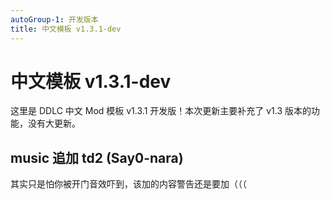 ```yaml
---
autoGroup-1: 开发版本
title: 中文模板 v1.3.1-dev
---
```


# 中文模板 v1.3.1-dev

这里是 DDLC 中文 Mod 模板 v1.3.1 开发版！本次更新主要补充了 v1.3 版本的功能，没有大更新。

## music 追加 td2 (Say0-nara)

其实只是怕你被开门音效吓到，该加的内容警告还是要加（（（